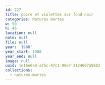 ```yaml
---
id: 727
title: poire et violettes sur fond noir
categories: Natures mortes
w: 50
h: 46
location: null
note: null
file: null
year: '1988'
year_start: 1988
year_end: null
image: null
uuid: 1e16e6a8-a7bc-47c1-90a7-3124607a5682
collections:
  - natures-mortes
---
```


